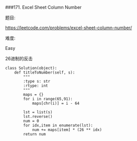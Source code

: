 ###171. Excel Sheet Column Number

题目:

<https://leetcode.com/problems/excel-sheet-column-number/>


难度:

Easy


26进制的反击

```
class Solution(object):
    def titleToNumber(self, s):
        """
        :type s: str
        :rtype: int
        """
        maps = {}
        for i in range(65,91):
            maps[chr(i)] = i - 64
        
        lst = list(s)
        lst.reverse()
        num = 0
        for idx,item in enumerate(lst):
            num += maps[item] * (26 ** idx)
        return num
        
```

